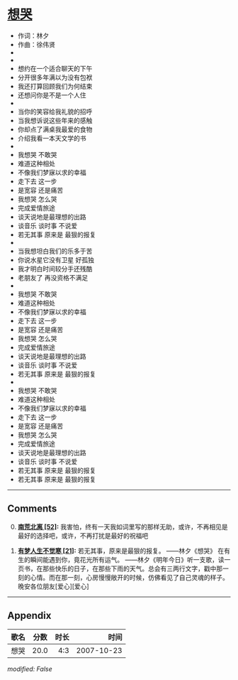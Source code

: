 # [想哭](https://music.163.com/song?id=65360)

* 作词：林夕
* 作曲：徐伟贤
*
*
* 想约在一个适合聊天的下午
* 分开很多年满以为没有包袱
* 我还打算回顾我们为何结束
* 还想问你是不是一个人住
* 
* 当你的笑容给我礼貌的招呼
* 当我想诉说这些年来的感触
* 你却点了满桌我最爱的食物
* 介绍我看一本天文学的书
* 
* 我想哭 不敢哭
* 难道这种相处
* 不像我们梦寐以求的幸福
* 走下去 这一步
* 是宽容 还是痛苦
* 我想哭 怎么哭
* 完成爱情旅途
* 谈天说地是最理想的出路
* 谈音乐 谈时事 不说爱
* 若无其事 原来是 最狠的报复
* 
* 当我想坦白我们的乐多于苦
* 你说水星它没有卫星 好孤独
* 我才明白时间较分手还残酷
* 老朋友了 再没资格不满足
* 
* 我想哭 不敢哭
* 难道这种相处
* 不像我们梦寐以求的幸福
* 走下去 这一步
* 是宽容 还是痛苦
* 我想哭 怎么哭
* 完成爱情旅途
* 谈天说地是最理想的出路
* 谈音乐 谈时事 不说爱
* 若无其事 原来是 最狠的报复
* 
* 我想哭 不敢哭
* 难道这种相处
* 不像我们梦寐以求的幸福
* 走下去 这一步
* 是宽容 还是痛苦
* 我想哭 怎么哭
* 完成爱情旅途
* 谈天说地是最理想的出路
* 谈音乐 谈时事 不说爱
* 若无其事 原来是 最狠的报复
* 若无其事 原来是 最狠的报复


---

## Comments
0. **[南荒北离 \[52\]](https://music.163.com/#/user/home?id=61558331):** 我害怕，终有一天我如词里写的那样无助，或许，不再相见是最好的选择吧，或许，不再打扰是最好的祝福吧

1. **[有梦人生不觉寒 \[21\]](https://music.163.com/#/user/home?id=39256799):** 若无其事，原来是最狠的报复。 ——林夕《想哭》 在有生的瞬间能遇到你，竟花光所有运气。 ——林夕《明年今日》听一支歌，读一页书，在那些快乐的日子，在那些下雨的天气。总会有三两行文字，戳中那一刻的心情。而在那一刻，心房慢慢敞开的时候，仿佛看见了自己灵魂的样子。晚安各位朋友[爱心][爱心]



---

## Appendix

|歌名|分数|时长|时间|
|:---|:---:|---:|---:|
|想哭|20.0|4:3|2007-10-23

*modified: False*